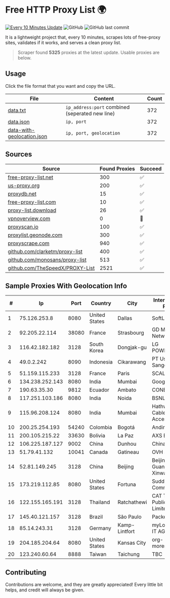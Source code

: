 
# Free HTTP Proxy List 🌍

[![Every 10 Minutes Update](https://github.com/mertguvencli/http-proxy-list/actions/workflows/main.yml/badge.svg?branch=main)](https://github.com/mertguvencli/http-proxy-list/actions/workflows/main.yml)
![GitHub](https://img.shields.io/github/license/mertguvencli/http-proxy-list)
![GitHub last commit](https://img.shields.io/github/last-commit/mertguvencli/http-proxy-list)

It is a lightweight project that, every 10 minutes, scrapes lots of free-proxy sites, validates if it works, and serves a clean proxy list.


> Scraper found **5325** proxies at the latest update. Usable proxies are below.

## Usage

Click the file format that you want and copy the URL.


|File|Content|Count|
|----|-------|-----|
|[data.txt](https://raw.githubusercontent.com/mertguvencli/http-proxy-list/main/proxy-list/data.txt)|`ip_address:port` combined (seperated new line)|372|
|[data.json](https://raw.githubusercontent.com/mertguvencli/http-proxy-list/main/proxy-list/data.json)|`ip, port`|372|
|[data-with-geolocation.json](https://raw.githubusercontent.com/mertguvencli/http-proxy-list/main/proxy-list/data-with-geolocation.json)|`ip, port, geolocation`|372|

## Sources

|Source|Found Proxies|Succeed|
|------|-------------|-------|
|[free-proxy-list.net](https://free-proxy-list.net)|300|✅|
|[us-proxy.org](https://www.us-proxy.org)|200|✅|
|[proxydb.net](http://proxydb.net)|15|✅|
|[free-proxy-list.com](https://free-proxy-list.com/?page=&port=&type%5B%5D=http&type%5B%5D=https&up_time=0&search=Search)|10|✅|
|[proxy-list.download](https://www.proxy-list.download/HTTP)|26|✅|
|[vpnoverview.com](https://vpnoverview.com/privacy/anonymous-browsing/free-proxy-servers)|0|🚫|
|[proxyscan.io](https://www.proxyscan.io)|100|✅|
|[proxylist.geonode.com](https://proxylist.geonode.com/api/proxy-list?limit=300&page=1&sort_by=lastChecked&sort_type=desc&protocols=http,https)|300|✅|
|[proxyscrape.com](https://api.proxyscrape.com/v2/?request=displayproxies&protocol=http&timeout=10000&country=all&ssl=all&anonymity=all)|940|✅|
|[github.com/clarketm/proxy-list](https://raw.githubusercontent.com/clarketm/proxy-list/master/proxy-list-raw.txt)|400|✅|
|[github.com/monosans/proxy-list](https://raw.githubusercontent.com/monosans/proxy-list/main/proxies/http.txt)|513|✅|
|[github.com/TheSpeedX/PROXY-List](https://raw.githubusercontent.com/TheSpeedX/PROXY-List/master/http.txt)|2521|✅|


## Sample Proxies With Geolocation Info

|#|Ip|Port|Country|City|Internet Service Provider|
|-|--|----|-------|----|-------------------------|
|1|75.126.253.8|8080|United States|Dallas|SoftLayer|
|2|92.205.22.114|38080|France|Strasbourg|GD MASS Network|
|3|116.42.182.182|3128|South Korea|Dongjak-gu|LG POWERCOMM|
|4|49.0.2.242|8090|Indonesia|Cikarawang|PT Usaha Adi Sanggoro|
|5|51.159.115.233|3128|France|Paris|SCALEWAY|
|6|134.238.252.143|8080|India|Mumbai|Google LLC|
|7|190.63.35.30|9812|Ecuador|Ambato|CONECEL|
|8|117.251.103.186|8080|India|Noida|BSNL Internet|
|9|115.96.208.124|8080|India|Mumbai|Hathway IP over Cable Internet Access|
|10|200.25.254.193|54240|Colombia|Bogotá|Andinet ON Line|
|11|200.105.215.22|33630|Bolivia|La Paz|AXS Bolivia S. A.|
|12|106.225.187.127|9002|China|Dunhou|China Telecom|
|13|51.79.41.132|10041|Canada|Gatineau|OVH SAS|
|14|52.81.149.245|3128|China|Beijing|Beijing Guanghuan Xinwang Digital|
|15|173.219.112.85|8080|United States|Fortuna|Suddenlink Communications|
|16|122.155.165.191|3128|Thailand|Ratchathewi|CAT Telecom Public Company Limited|
|17|145.40.121.157|3128|Brazil|São Paulo|Packet Host, Inc.|
|18|85.14.243.31|3128|Germany|Kamp-Lintfort|myLoc managed IT AG|
|19|204.185.204.64|8080|United States|Kansas City|org-morenet.more.net|
|20|123.240.60.64|8888|Taiwan|Taichung|TBC|



## Contributing

Contributions are welcome, and they are greatly appreciated! Every
little bit helps, and credit will always be given.

